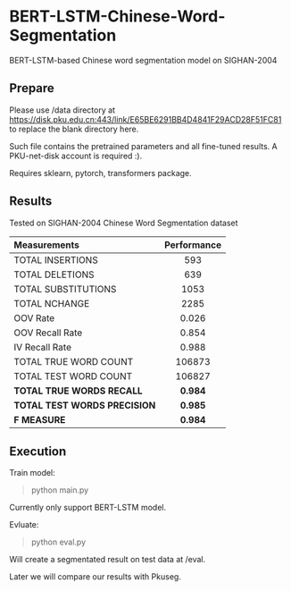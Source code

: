 # BERT-LSTM-Chinese-Word-Segmentation
BERT-LSTM-based Chinese word segmentation model on SIGHAN-2004

## Prepare
Please use /data directory at https://disk.pku.edu.cn:443/link/E65BE6291BB4D4841F29ACD28F51FC81 to replace the blank directory here.

Such file contains the pretrained parameters and all fine-tuned results. A PKU-net-disk account is required :).

Requires sklearn, pytorch, transformers package.

## Results
Tested on SIGHAN-2004 Chinese Word Segmentation dataset

|Measurements|Performance|
|:--------------|:----------:|
|TOTAL INSERTIONS|593|
|TOTAL DELETIONS|639|
|TOTAL SUBSTITUTIONS|1053|
|TOTAL NCHANGE|2285|
|OOV Rate|0.026|
|OOV Recall Rate|0.854|
|IV Recall Rate|0.988|
|TOTAL TRUE WORD COUNT|	106873|
|TOTAL TEST WORD COUNT|106827|
|**TOTAL TRUE WORDS RECALL**|**0.984**|
|**TOTAL TEST WORDS PRECISION**|**0.985**|
|**F MEASURE**|**0.984**|

## Execution
Train model:
> python main.py

Currently only support BERT-LSTM model.

Evluate:
> python eval.py

Will create a segmentated result on test data at /eval.

Later we will compare our results with Pkuseg.
